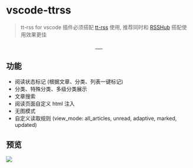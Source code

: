 # vscode-ttrss

> tt-rss for vscode
> 插件必须搭配 [tt-rss](https://tt-rss.org/) 使用, 推荐同时和 [RSSHub](https://github.com/DIYgod/RSSHub) 搭配使用效果更佳

<p align="center">
  <a href="https://github.com/aooiuu/vscode-ttrss">
    <img
      src="https://img.shields.io/visual-studio-marketplace/v/aooiu.z-rss"
      alt=""
    />
  </a>
  <a href="https://github.com/aooiuu/vscode-ttrss">
    <img
      src="https://img.shields.io/visual-studio-marketplace/d/aooiu.z-rss"
      alt=""
    />
  </a>
    <a href="https://github.com/aooiuu/vscode-ttrss">
    <img
      src="https://img.shields.io/visual-studio-marketplace/i/aooiu.z-rss"
      alt=""
    />
  </a>
  <a href="https://github.com/aooiuu/vscode-ttrss">
    <img src="https://img.shields.io/github/stars/aooiuu/z-rss" alt="" />
  </a>
  <a href="https://github.com/aooiuu/vscode-ttrss">
    <img src="https://img.shields.io/github/forks/aooiuu/z-rss" alt="" />
  </a>
  <a href="https://github.com/aooiuu/vscode-ttrss">
    <img src="https://img.shields.io/github/issues/aooiuu/z-rss" alt="" />
  </a>
</p>

## 功能

- 阅读状态标记 (根据文章、分类、列表一键标记)
- 分类、特殊分类、多级分类展示
- 文章搜索
- 阅读页面自定义 html 注入
- 无图模式
- 自定义读取规则 (view_mode: all_articles, unread, adaptive, marked, updated)

## 预览

![](https://user-images.githubusercontent.com/28108111/178026936-69ecc5bf-86db-4921-9531-234c372093e8.gif)
